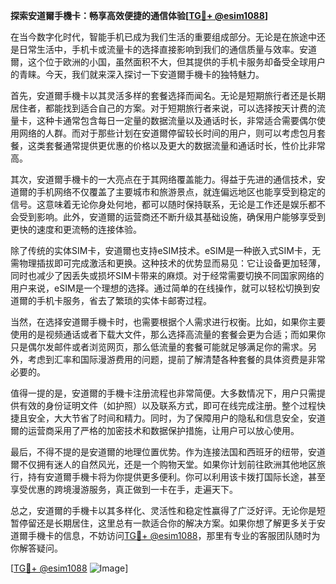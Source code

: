 **探索安道爾手機卡：畅享高效便捷的通信体验[[TG💪+ @esim1088](https://t.me/s/esim1088)]**

在当今数字化时代，智能手机已成为我们生活的重要组成部分。无论是在旅途中还是日常生活中，手机卡或流量卡的选择直接影响到我们的通信质量与效率。安道爾，这个位于欧洲的小国，虽然面积不大，但其提供的手机卡服务却备受全球用户的青睐。今天，我们就来深入探讨一下安道爾手機卡的独特魅力。

首先，安道爾手機卡以其灵活多样的套餐选择而闻名。无论是短期旅行者还是长期居住者，都能找到适合自己的方案。对于短期旅行者来说，可以选择按天计费的流量卡，这种卡通常包含每日一定量的数据流量以及通话时长，非常适合需要偶尔使用网络的人群。而对于那些计划在安道爾停留较长时间的用户，则可以考虑包月套餐，这类套餐通常提供更优惠的价格以及更大的数据流量和通话时长，性价比非常高。

其次，安道爾手機卡的一大亮点在于其网络覆盖能力。得益于先进的通信技术，安道爾的手机网络不仅覆盖了主要城市和旅游景点，就连偏远地区也能享受到稳定的信号。这意味着无论你身处何地，都可以随时保持联系，无论是工作还是娱乐都不会受到影响。此外，安道爾的运营商还不断升级其基础设施，确保用户能够享受到更快的速度和更流畅的连接体验。

除了传统的实体SIM卡，安道爾也支持eSIM技术。eSIM是一种嵌入式SIM卡，无需物理插拔即可完成激活和更换。这种技术的优势显而易见：它让设备更加轻薄，同时也减少了因丢失或损坏SIM卡带来的麻烦。对于经常需要切换不同国家网络的用户来说，eSIM是一个理想的选择。通过简单的在线操作，就可以轻松切换到安道爾的手机卡服务，省去了繁琐的实体卡邮寄过程。

当然，在选择安道爾手機卡时，也需要根据个人需求进行权衡。比如，如果你主要使用的是视频通话或者下载大文件，那么选择高流量的套餐会更为合适；而如果你只是偶尔发邮件或者浏览网页，那么低流量的套餐可能就足够满足你的需求。另外，考虑到汇率和国际漫游费用的问题，提前了解清楚各种套餐的具体资费是非常必要的。

值得一提的是，安道爾的手機卡注册流程也非常简便。大多数情况下，用户只需提供有效的身份证明文件（如护照）以及联系方式，即可在线完成注册。整个过程快捷且安全，大大节省了时间和精力。同时，为了保障用户的隐私和信息安全，安道爾的运营商采用了严格的加密技术和数据保护措施，让用户可以放心使用。

最后，不得不提的是安道爾的地理位置优势。作为连接法国和西班牙的纽带，安道爾不仅拥有迷人的自然风光，还是一个购物天堂。如果你计划前往欧洲其他地区旅行，持有安道爾手機卡将为你提供更多便利。你可以利用该卡拨打国际长途，甚至享受优惠的跨境漫游服务，真正做到一卡在手，走遍天下。

总之，安道爾的手機卡以其多样化、灵活性和稳定性赢得了广泛好评。无论你是短暂停留还是长期居住，这里总有一款适合你的解决方案。如果你想了解更多关于安道爾手機卡的信息，不妨访问[TG💪+ @esim1088](https://t.me/s/esim1088)，那里有专业的客服团队随时为你解答疑问。

[[TG💪+ @esim1088](https://t.me/s/esim1088) ![Image](https://i.postimg.cc/4NQfJmqS/Snipaste-2025-05-13-00-14-12.png)]